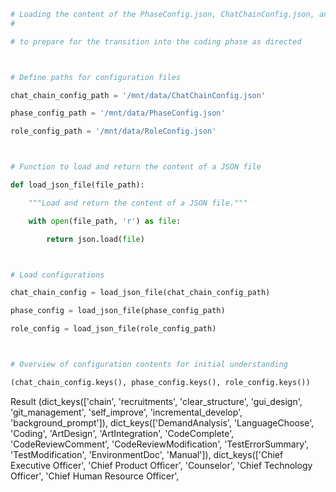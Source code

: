 ```python
# Loading the content of the PhaseConfig.json, ChatChainConfig.json, and RoleConfig.json from the provided files
#

# to prepare for the transition into the coding phase as directed



# Define paths for configuration files

chat_chain_config_path = '/mnt/data/ChatChainConfig.json'

phase_config_path = '/mnt/data/PhaseConfig.json'

role_config_path = '/mnt/data/RoleConfig.json'



# Function to load and return the content of a JSON file

def load_json_file(file_path):

    """Load and return the content of a JSON file."""

    with open(file_path, 'r') as file:

        return json.load(file)



# Load configurations

chat_chain_config = load_json_file(chat_chain_config_path)

phase_config = load_json_file(phase_config_path)

role_config = load_json_file(role_config_path)



# Overview of configuration contents for initial understanding

(chat_chain_config.keys(), phase_config.keys(), role_config.keys())
```

Result
(dict_keys(['chain', 'recruitments', 'clear_structure', 'gui_design', 'git_management', 'self_improve', 'incremental_develop', 'background_prompt']),
 dict_keys(['DemandAnalysis', 'LanguageChoose', 'Coding', 'ArtDesign', 'ArtIntegration', 'CodeComplete', 'CodeReviewComment', 'CodeReviewModification', 'TestErrorSummary', 'TestModification', 'EnvironmentDoc', 'Manual']),
 dict_keys(['Chief Executive Officer', 'Chief Product Officer', 'Counselor', 'Chief Technology Officer', 'Chief Human Resource Officer',
